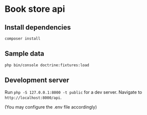 # Book store api

## Install dependencies
`composer install`

## Sample data
`php bin/console doctrine:fixtures:load`

## Development server

Run `php -S 127.0.0.1:8000 -t public` for a dev server. Navigate to `http://localhost:8000/api`.

(You may configure the .env file accordingly)
